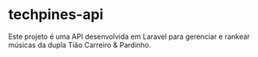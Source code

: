 # techpines-api
Este projeto é uma API desenvolvida em Laravel para gerenciar e rankear músicas da dupla Tião Carreiro &amp; Pardinho.
